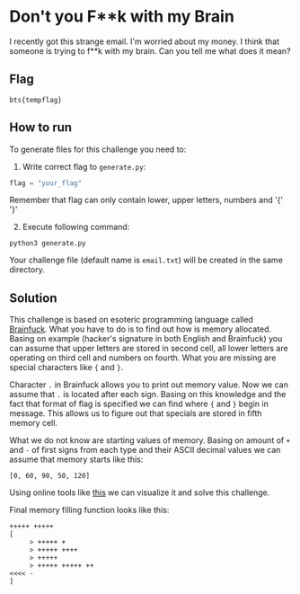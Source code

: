 # Don't you F**k with my Brain

I recently got this strange email. I'm worried about my money. I think that someone is trying to f**k with my brain. Can you tell me what does it mean?

## Flag

```
bts{tempflag}
```

## How to run

To generate files for this challenge you need to:

1. Write correct flag to `generate.py`:
```python
flag = "your_flag"
```
Remember that flag can only contain lower, upper letters, numbers and '{' '}'

2. Execute following command:
```
python3 generate.py
```

Your challenge file (default name is `email.txt`) will be created in the same directory.

## Solution

This challenge is based on esoteric programming language called [Brainfuck](https://en.wikipedia.org/wiki/Brainfuck). What you have to do is to find out how is memory allocated.
Basing on example (hacker's signature in both English and Brainfuck) you can assume that upper letters are stored in second cell, all lower letters are operating on third cell and numbers on fourth. What you are missing are special characters like `{` and `}`.

Character `.` in Brainfuck allows you to print out memory value. Now we can assume that `.` is located after each sign. Basing on this knowledge and the fact that format of flag is specified we can find where `{` and `}` begin in message. This allows us to figure out that specials are stored in fifth memory cell.

What we do not know are starting values of memory. Basing on amount of `+` and `-` of first signs from each type and their ASCII decimal values we can assume that memory starts like this:
```
[0, 60, 90, 50, 120]
```

Using online tools like [this](https://fatiherikli.github.io/brainfuck-visualizer/) we can visualize it and solve this challenge.

Final memory filling function looks like this:

```Brainfuck
+++++ +++++         
[                       
     > +++++ +              
     > +++++ ++++            
     > +++++                
     > +++++ +++++ ++       
<<<< -              
]
```